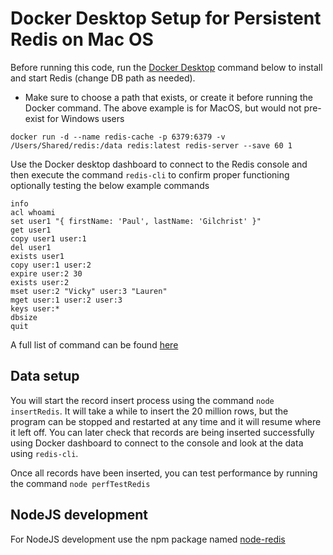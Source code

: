 # Docker Desktop Setup for Persistent Redis on Mac OS

Before running this code, run the [Docker Desktop](https://www.docker.com/products/docker-desktop) command below to install and start Redis (change DB path as needed).

* Make sure to choose a path that exists, or create it before running the Docker command.  The above example is for MacOS, but would not pre-exist for Windows users

```
docker run -d --name redis-cache -p 6379:6379 -v /Users/Shared/redis:/data redis:latest redis-server --save 60 1
```

Use the Docker desktop dashboard to connect to the Redis console and then execute the command `redis-cli` to confirm proper functioning optionally testing the below example commands

```
info
acl whoami
set user1 "{ firstName: 'Paul', lastName: 'Gilchrist' }"
get user1
copy user1 user:1
del user1
exists user1
copy user:1 user:2
expire user:2 30
exists user:2
mset user:2 "Vicky" user:3 "Lauren"
mget user:1 user:2 user:3
keys user:*
dbsize
quit
```

A full list of command can be found [here](https://redis.io/commands)

## Data setup 

You will start the record insert process using the command `node insertRedis`.  It will take a while to insert the 20 million rows, but the program can be stopped and restarted at any time and it will resume where it left off.  You can later check that records are being inserted successfully using Docker dashboard to connect to the console and look at the data using `redis-cli`.

Once all records have been inserted, you can test performance by running the command `node perfTestRedis`

## NodeJS development
For NodeJS development use the npm package named [node-redis](https://github.com/NodeRedis/node-redis?_ga=2.122957515.1761927453.1614360391-756484973.1614360391)
